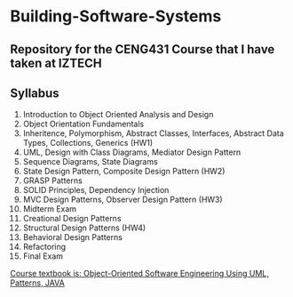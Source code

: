 # Building-Software-Systems
## Repository for the CENG431 Course that I have taken at IZTECH

## Syllabus
1. Introduction to Object Oriented Analysis and Design
2. Object Orientation Fundamentals
3. Inheritence, Polymorphism, Abstract Classes, Interfaces, Abstract Data Types, Collections, Generics (HW1)
4. UML, Design with Class Diagrams, Mediator Design Pattern
5. Sequence Diagrams, State Diagrams
6. State Design Pattern, Composite Design Pattern (HW2)
7. GRASP Patterns
8. SOLID Principles, Dependency Injection
9. MVC Design Patterns, Observer Design Pattern (HW3)
10. Midterm Exam
11. Creational Design Patterns
12. Structural Design Patterns (HW4)
13. Behavioral Design Patterns
14. Refactoring
15. Final Exam

[Course textbook is: Object-Oriented Software Engineering Using UML, Patterns, JAVA](Textbook/Object-oriented-Software-Engineering-3rd-Edition.pdf)
